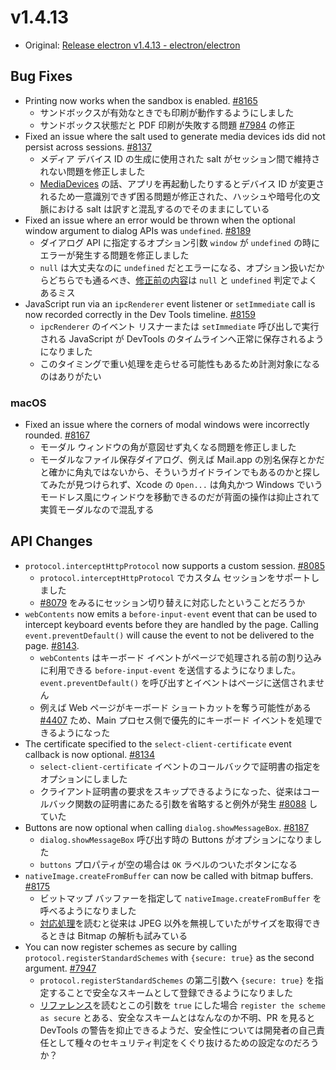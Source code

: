 # v1.4.13

* Original: [Release electron v1.4.13 - electron/electron](https://github.com/electron/electron/releases/tag/v1.4.13)

## Bug Fixes

* Printing now works when the sandbox is enabled. [#8165](https://github.com/electron/electron/pull/8165)
  * サンドボックスが有効なときでも印刷が動作するようにしました
  * サンドボックス状態だと PDF 印刷が失敗する問題 [#7984](https://github.com/electron/electron/issues/7984) の修正
* Fixed an issue where the salt used to generate media devices ids did not persist across sessions. [#8137](https://github.com/electron/electron/pull/8137)
  * メディア デバイス ID の生成に使用された salt がセッション間で維持されない問題を修正しました
  * [MediaDevices](https://developer.mozilla.org/en-US/docs/Web/API/MediaDevices) の話、アプリを再起動したりするとデバイス ID が変更されるため一意識別できず困る問題が修正された、ハッシュや暗号化の文脈における salt は訳すと混乱するのでそのままにしている
* Fixed an issue where an error would be thrown when the optional window argument to dialog APIs was `undefined`. [#8189](https://github.com/electron/electron/pull/8189)
  *  ダイアログ API に指定するオプション引数 `window` が  `undefined` の時にエラーが発生する問題を修正しました
  * `null` は大丈夫なのに `undefined` だとエラーになる、オプション扱いだからどちらでも通るべき、[修正前の内容](https://github.com/electron/electron/pull/8189/commits/2bd8ef83d182b6c697d03cde92f4c5ecab5396f5)は `null` と `undefined` 判定でよくあるミス
* JavaScript run via an `ipcRenderer` event listener or `setImmediate` call is now recorded correctly in the Dev Tools timeline. [#8159](https://github.com/electron/electron/pull/8159)
  * `ipcRenderer` のイベント リスナーまたは `setImmediate` 呼び出しで実行される JavaScript が DevTools のタイムラインへ正常に保存されるようになりました
  * このタイミングで重い処理を走らせる可能性もあるため計測対象になるのはありがたい

### macOS

* Fixed an issue where the corners of modal windows were incorrectly rounded. [#8167](https://github.com/electron/electron/pull/8167)
  * モーダル ウィンドウの角が意図せず丸くなる問題を修正しました
  * モーダルなファイル保存ダイアログ、例えば Mail.app の別名保存とかだと確かに角丸ではないから、そういうガイドラインでもあるのかと探してみたが見つけられず、Xcode の `Open...` は角丸かつ Windows でいうモードレス風にウィンドウを移動できるのだが背面の操作は抑止されて実質モーダルなので混乱する

## API Changes

* `protocol.interceptHttpProtocol` now supports a custom session. [#8085](https://github.com/electron/electron/pull/8085)
  * `protocol.interceptHttpProtocol` でカスタム セッションをサポートしました
  * [#8079](https://github.com/electron/electron/issues/8079) をみるにセッション切り替えに対応したということだろうか
* `webContents` now emits a `before-input-event` event that can be used to intercept keyboard events before they are handled by the page. Calling `event.preventDefault()` will cause the event to not be delivered to the page. [#8143](https://github.com/electron/electron/pull/8143).
  * `webContents` はキーボード イベントがページで処理される前の割り込みに利用できる `before-input-event` を送信するようになりました。`event.preventDefault()` を呼び出すとイベントはページに送信されません
  * 例えば Web ページがキーボード ショートカットを奪う可能性がある [#4407](https://github.com/brave/browser-laptop/issues/4407) ため、Main プロセス側で優先的にキーボード イベントを処理できるようになった
* The certificate specified to the `select-client-certificate` event callback is now optional. [#8134](https://github.com/electron/electron/pull/8134)
  * `select-client-certificate` イベントのコールバックで証明書の指定をオプションにしました
  * クライアント証明書の要求をスキップできるようになった、従来はコールバック関数の証明書にあたる引数を省略すると例外が発生 [#8088](https://github.com/electron/electron/issues/8088) していた
* Buttons are now optional when calling `dialog.showMessageBox`. [#8187](https://github.com/electron/electron/pull/8187)
  * `dialog.showMessageBox` 呼び出す時の Buttons がオプションになりました
  * `buttons` プロパティが空の場合は `OK` ラベルのついたボタンになる
* `nativeImage.createFromBuffer` can now be called with bitmap buffers. [#8175](https://github.com/electron/electron/pull/8175)
  * ビットマップ バッファーを指定して `nativeImage.createFromBuffer` を呼べるようになりました
  * [対応処理](https://github.com/electron/electron/pull/8175/commits/39875c90f11ebfba617f7449ac03d4322102c8a0)を読むと従来は JPEG 以外を無視していたがサイズを取得できるときは Bitmap の解析も試みている
* You can now register schemes as secure by calling  `protocol.registerStandardSchemes` with `{secure: true}` as the second argument. [#7947](https://github.com/electron/electron/pull/7947)
  * `protocol.registerStandardSchemes` の第二引数へ `{secure: true}` を指定することで安全なスキームとして登録できるようになりました
  * [リファレンス](https://github.com/electron/electron/blob/master/docs/api/protocol.md)を読むとこの引数を `true` にした場合 `register the scheme as secure` とある、安全なスキームとはなんなのか不明、PR を見ると DevTools の警告を抑止できるようだ、安全性については開発者の自己責任として種々のセキュリティ判定をくぐり抜けるための設定なのだろうか？
